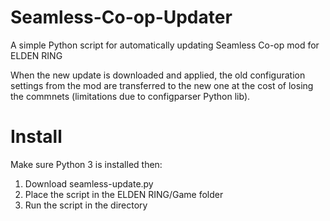 # Seamless-Co-op-Updater
A simple Python script for automatically updating Seamless Co-op mod for ELDEN RING

When the new update is downloaded and applied, the old configuration settings from the mod are transferred to the new one at the cost of losing the commnets (limitations due to configparser Python lib).

# Install

Make sure Python 3 is installed then:

1. Download seamless-update.py
2. Place the script in the ELDEN RING/Game folder
3. Run the script in the directory
